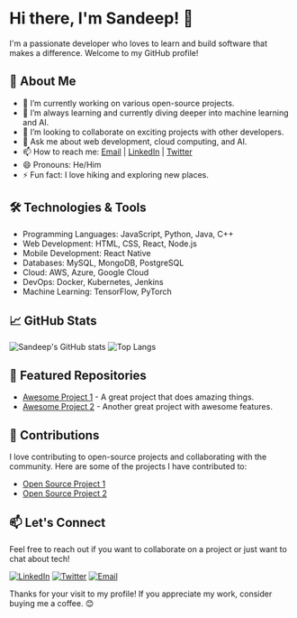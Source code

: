 # Hi there, I'm Sandeep! 👋

I'm a passionate developer who loves to learn and build software that makes a difference. Welcome to my GitHub profile!

## 🚀 About Me
- 🔭 I’m currently working on various open-source projects.
- 🌱 I’m always learning and currently diving deeper into machine learning and AI.
- 👯 I’m looking to collaborate on exciting projects with other developers.
- 💬 Ask me about web development, cloud computing, and AI.
- 📫 How to reach me: [Email](mailto:royalsandeep@example.com) | [LinkedIn](https://www.linkedin.com/in/royalsandeep) | [Twitter](https://twitter.com/royalsandeep)
- 😄 Pronouns: He/Him
- ⚡ Fun fact: I love hiking and exploring new places.

## 🛠️ Technologies & Tools
- Programming Languages: JavaScript, Python, Java, C++
- Web Development: HTML, CSS, React, Node.js
- Mobile Development: React Native
- Databases: MySQL, MongoDB, PostgreSQL
- Cloud: AWS, Azure, Google Cloud
- DevOps: Docker, Kubernetes, Jenkins
- Machine Learning: TensorFlow, PyTorch

## 📈 GitHub Stats
![Sandeep's GitHub stats](https://github-readme-stats.vercel.app/api?username=royalsandeep&show_icons=true&theme=radical)
![Top Langs](https://github-readme-stats.vercel.app/api/top-langs/?username=royalsandeep&layout=compact&theme=radical)

## 📂 Featured Repositories
- [Awesome Project 1](https://github.com/royalsandeep/awesome-project-1) - A great project that does amazing things.
- [Awesome Project 2](https://github.com/royalsandeep/awesome-project-2) - Another great project with awesome features.

## 🌟 Contributions
I love contributing to open-source projects and collaborating with the community. Here are some of the projects I have contributed to:
- [Open Source Project 1](https://github.com/open-source-project-1)
- [Open Source Project 2](https://github.com/open-source-project-2)

## 📫 Let's Connect
Feel free to reach out if you want to collaborate on a project or just want to chat about tech!

[![LinkedIn](https://img.shields.io/badge/LinkedIn-royalsandeep-blue)](https://www.linkedin.com/in/royalsandeep)
[![Twitter](https://img.shields.io/badge/Twitter-@royalsandeep-1DA1F2)](https://twitter.com/royalsandeep)
[![Email](https://img.shields.io/badge/Email-royalsandeep%40example.com-red)](mailto:royalsandeep@example.com)

Thanks for your visit to my profile! If you appreciate my work, consider buying me a coffee. 😊

